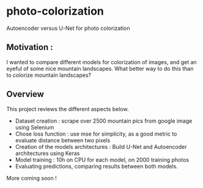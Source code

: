 # photo-colorization
Autoencoder versus U-Net for photo colorization

## Motivation :
I wanted to compare different models for colorization of images, and get an eyeful of some nice mountain landscapes. What better way to do this than to colorize mountain landscapes?


## Overview
This project reviews the different aspects below.

 - Dataset creation : scrape over 2500 mountain pics from google image using Selenium
 - Chose loss function : use mse for simplicity, as a good metric to evaluate distance between two pixels
 - Creation of the models architectures : Build U-Net and Autoencoder architectures using Keras
 - Model training : 10h on CPU for each model, on 2000 training photos
 - Evaluating predictions, comparing results between both models.


More coming soon !
